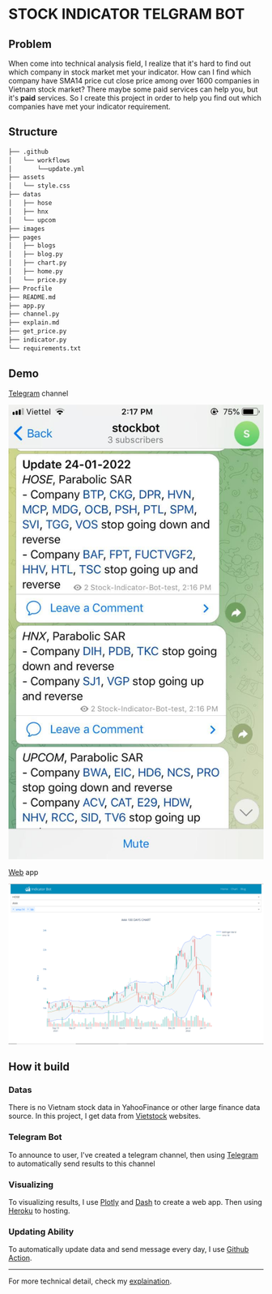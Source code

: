 # STOCK INDICATOR TELGRAM BOT

## Problem
When come into technical analysis field, I realize that it's hard to find out which company in stock market met your indicator. How can I find which company have SMA14 price cut close price among over 1600 companies in Vietnam stock market? There maybe some paid services can help you, but it's **paid** services. So I create this project in order to help you find out which companies have met your indicator requirement. 
## Structure
```bash
├── .github
│   └── workflows
│       └──update.yml
├── assets
│   └── style.css
├── datas
│   ├── hose
│   ├── hnx
│   └── upcom
├── images
├── pages
│   ├── blogs
│   ├── blog.py
│   ├── chart.py
│   ├── home.py
│   └── price.py
├── Procfile
├── README.md
├── app.py
├── channel.py
├── explain.md
├── get_price.py
├── indicator.py
└── requirements.txt

```
## Demo
[Telegram](https://t.me/+TwX0gzHQEf85Yjhl) channel



![telegram-channel](https://github.com/vuthanhdatt/web-indicator/blob/main/images/demo-telegram.jpg)

[Web](https://bot-indicator.herokuapp.com/) app

![web-app](https://github.com/vuthanhdatt/web-indicator/blob/main/images/web-demo.png)
## How it build
### Datas
There is no Vietnam stock data in YahooFinance or other large finance data source. In this project, I get data from [Vietstock](https://finance.vietstock.vn/) websites. 
### Telegram Bot
To announce to user, I've created a telegram channel, then using [Telegram](https://github.com/python-telegram-bot/python-telegram-bot) to automatically send results to this channel
### Visualizing
To visualizing results, I use [Plotly](https://github.com/plotly/plotly.py) and [Dash](https://github.com/plotly/dash) to create a web app. Then using [Heroku](https://dashboard.heroku.com/) to hosting. 
### Updating Ability
To automatically update data and send message every day, I use [Github Action](https://github.com/features/actions).

****
For more technical detail, check my [explaination](https://github.com/vuthanhdatt/web-indicator/blob/main/explain.md).
